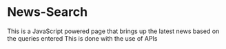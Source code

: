 # News-Search
This is a JavaScript powered page that brings up the latest news based on the queries entered
This is done with the use of APIs
